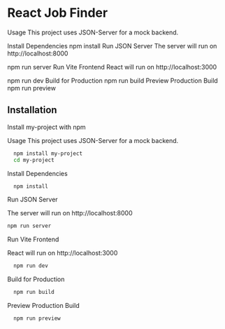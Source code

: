 
# React Job Finder

Usage
This project uses JSON-Server for a mock backend.

Install Dependencies
npm install
Run JSON Server
The server will run on http://localhost:8000

npm run server
Run Vite Frontend
React will run on http://localhost:3000

npm run dev
Build for Production
npm run build
Preview Production Build
npm run preview
## Installation

Install my-project with npm

Usage
This project uses JSON-Server for a mock backend.

```bash
  npm install my-project
  cd my-project
```


Install Dependencies

```bash
  npm install
```

Run JSON Server

 The server will run on http://localhost:8000
```bash
npm run server
```


Run Vite Frontend

React will run on http://localhost:3000
```bash
  npm run dev
```


Build for Production
```bash
  npm run build
```

Preview Production Build
```bash
  npm run preview
```

    
